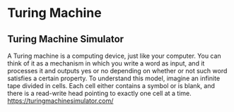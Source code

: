 # Turing Machine
## Turing Machine Simulator
A Turing machine is a computing device, just like your computer. You
can think of it as a mechanism in which you write a word as input, and
it processes it and outputs yes or no depending on whether or not
such word satisfies a certain property. To understand this model, imagine an infinite tape divided in cells. Each cell either contains a symbol
or is blank, and there is a read-write head pointing to exactly one cell
at a time. https://turingmachinesimulator.com/
